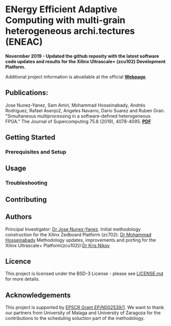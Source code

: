 # ENergy Efficient Adaptive Computing with multi-grain heterogeneous archi.tectures (ENEAC)

**Novermber 2019 - Updated the github reposity with the latest software code updates and results for the Xilinx Ultrascale+ (zcu102) Development Platform.** 

Additional project information is abvailable at the official [**Webpage**](https://research-information.bristol.ac.uk/en/projects/energy-efficient-adaptive-computing-with-multigrain-heterogeneous-architectures-eneac(0263429f-5edb-4664-815a-db5287c53d8a).html).

## Publications:

Jose Nunez-Yanez, Sam Amiri, Mohammad Hosseinabady, Andrés Rodríguez, Rafael Asenjo2, Angeles Navarro, Dario Suarez and Ruben Gran. "Simultaneous multiprocessing in a software-defined heterogeneous FPGA." The Journal of Supercomputing 75.8 (2019), 4078-4095. [**PDF**](https://link.springer.com/article/10.1007/s11227-018-2367-9)

## Getting Started

### Prerequisites and Setup

## Usage

### Troubleshooting

## Contributing

## Authors

Principal Investigator: [Dr Jose Nunez-Yanez](mailto:eejlny@bris.ac.uk). 
Initial methodology construction for the Xilinx Zedboard Platform (zc702): [Dr Mohammad Hosseinabady](mailto:mohammad.hosseinabady@bris.ac.uk)
Methodology updates, improvements and porting for the Xilinx Ultrascale+ Platform(zcu102)):[Dr Kris Nikov](mailto:kris.nikov@bris.ac.uk)

## Licence

This project is licensed under the BSD-3 License - please see [LICENSE.md](LICENSE.md) for more details.

## Acknowledgements

This project is supported by [EPSCR Grant EP/N002539/1](https://gow.epsrc.ukri.org/NGBOViewGrant.aspx?GrantRef=EP/N002539/1). We want to thank our partners from University of Malaga and University of Zaragoza for the contributions to the scheduling soluction part of the methodology. 
